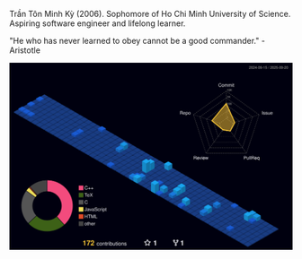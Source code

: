 Trần Tôn Minh Kỳ (2006). Sophomore of Ho Chi Minh University of Science. Aspiring software engineer and lifelong learner.

"He who has never learned to obey cannot be a good commander." - Aristotle

![](./profile-3d-contrib/profile-night-view.svg)
